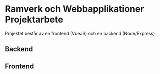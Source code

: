 # Ramverk och Webbapplikationer Projektarbete

Projektet består av en frontend (VueJS) och en backend (Node/Express)

## Backend

## Frontend